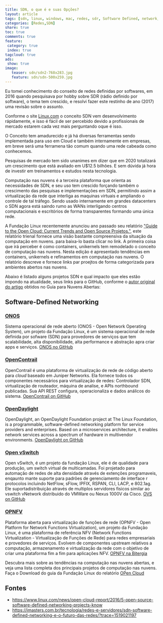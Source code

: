 ```yaml
---
title: SDN, o que é e suas Opções?
layout: article
tags: [sdn, linux, windows, mac, redes, sdr, Software Defined, network, radio]
categories: [Redes,SDN]
share: true
toc: true
comments: true
feature:
 category: true
 index: true
tagcloud: true
ads:
 show: true
image:
   teaser: sdn/sdn2-768x283.jpg
   feature: sdn/sdn-500x259.jpg
---
```


Eu tomei conhecimento do conseito de redes definidas por softwares, em 2016 quando pesquisava por hobby sobre SDR (rádio definido por software), o tema tem crescido, e resolvi fazer este restinho de ano (2017) uma revisão sobre o assunto.

<!--more-->

Conforme o site [Linux.com](http://linux.com) o conceito SDN vem desenvolvimento rápidamente, e isso é fácil de ser percebido devido a profissionais de mercado estarem cada vez mais perguntando oque é isso.

O Conceito tem amadurecido e já há diversas ferramentas sendo implementada para uso em Cloud e também internamente em empresas, em breve será uma ferramena tão comum quando uma rede cabeada como conhecemos.

Pesquisas de mercado tem sido unanimes em dizer que em 2020 totalizará um crescimento que está avaliado em U$12.5 bilhões. E sem dúvida já hora de investir em treinamentos e estudos nesta tecnologia.

Computação nas nuvens é a terceira plataforma que orienta as necessidades de SDN, e seu uso tem crescido forçando também o crescimento das pesquisas e implementações em SDN, permitindo assim a virtualização da rede que interliga as maquinas virtuais e ampliando o controle de tal tráfego. Sendo usado internamente em grandes datacenters o SDN agora está saindo rumo as WANs interligando centros computacionais e escritórios de forma transparentes formando uma única rede.

A Fundação Linux recentemente anunciou ano passado seu relatório ["Guide to the Open Cloud: Current Trends and Open Source Projetos."](http://go.linuxfoundation.org/l/6342/2016-10-31/3krbjr), este relatório trienal fornece uma visão bastante compreensiva da situação da computação em nuvens. para baixa-lo basta clicar no link. A primeira coisa que irá perceber é como containers, unikernels tem remodelado o conceito de computação nas nuvens. Nesta edição é apresentado tendências em containers, unikernels e refinamentos em computação nas nuvens. O relatório descreve e fornece links par proejtos de forma categorizada para ambientes abertos nas nuvens.

Abaixo é listado alguns projetos SDN e qual impacto que eles estão impondo na atualidade, seus links para o GitHub, conforme o [autor original do artigo](#fontes) obtidos no Guia para Nuvens Abertas:

## Software-Defined Networking

### [ONOS](http://onosproject.org/)

Sistema operacional de rede aberto (ONOS - Open Network Operating System), um projeto da Fundação Linux, é um sistema operacional de rede definida por sofware (SDN) para provedores de serviços que tem scalabilidade, alta disponibilidade, alta performance e abstração apra criar apps e serviços. [ONOS no GitHub](https://github.com/opennetworkinglab/onos)

### [OpenContrail](http://www.opencontrail.org/)

OpenContrail é uma plataforma de virtualização de rede de código aberto para *cloud* baseado em Juniper Networks. Ela fornece todos os componentes necessários para virtualização de redes: Controlador SDN, virtualização de routeador, máquina de analise, e APIs northbound publicadas. Sua API REST configura, operacionaliza e dados análicos do sistema. [OpenContrail on GitHub](https://github.com/Juniper/contrail-controller)

### [OpenDaylight](https://www.opendaylight.org/)

OpenDaylight, an OpenDaylight Foundation project at The Linux Foundation, is a programmable, software-defined networking platform for service providers and enterprises. Based on a microservices architecture, it enables network services across a spectrum of hardware in multivendor environments. [OpenDaylight on GitHub](https://github.com/opendaylight)

### [Open vSwitch](http://openvswitch.org/)

Open vSwitch, é um projeto da fundação Linux, ele é de qualidade para produção, um switch virtual de multicamadas. Foi projetado para automação de redes de alta densidade através de extenções programaveis, enqaunto mante suporte para padrões de gerenciamento de interface r protocolos incluindo NetFlow, sFlow, IPFIX, RSPAN, CLI, LACP, e 802.1ag. Ele suportadistribuição através de multiplos servidores fisicos similar ao vswitch vNetwork distribuido do VMWare ou Nexus 1000V da Cisco. [OVS on GitHub](https://github.com/openvswitch/ovs)

### [OPNFV](https://www.opnfv.org/)

Plataforma aberta para virtualização de funções de rede (OPNFV - Open Platform for Network Functions Virtualization), um projeto da Fundação Linux, é uma plataforma de referência NFV (Network Functions Virtualization - Virtualização de Funções de Rede) para redes empresariais e provedores de serviços. Evolvem de componentes upstream relativos a computação, armazenamento e virtualização da rede com o objetivo de criar uma plataforma fim a fim para aplicações NFV. [OPNFV na Bitergia](http://projects.bitergia.com/opnfv/browser/)

Descubra mais sobre as tendências na computação nas nuvens abertas, e veja uma lista completa dos principais projetos de computação nas nuvens. Faça o Download do guia da Fundação Linux do relatório [OPen Cloud](http://go.linuxfoundation.org/l/6342/2016-10-31/3krbjr)

## Fontes

 * https://www.linux.com/news/open-cloud-report/2016/5-open-source-software-defined-networking-projects-know
 * https://imasters.com.br/tecnologia/redes-e-servidores/sdn-software-defined-networking-e-o-futuro-das-redes/?trace=1519021197
